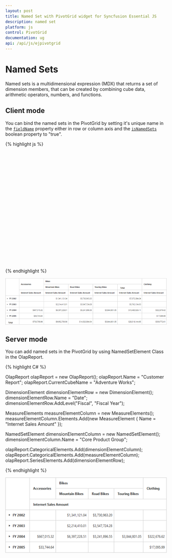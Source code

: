 ```yaml
---
layout: post
title: Named Set with PivotGrid widget for Syncfusion Essential JS
description: named set
platform: js
control: PivotGrid
documentation: ug
api: /api/js/ejpivotgrid
---
```


# Named Sets

Named sets is a multidimensional expression (MDX) that returns a set of dimension members, that can be created by combining cube data, arithmetic operators, numbers, and functions.

## Client mode

You can bind the named sets in the PivotGrid by setting it's unique name in the [`fieldName`](/api/js/ejpivotclient#members:datasource-columns-fieldname) property either in row or column axis and the [`isNamedSets`](/api/js/ejpivotclient#members:datasource-columns-isnamedsets) boolean property to "true".

{% highlight js %}

<!--Create a tag which acts as a container for PivotGrid-->
 <div id="PivotGrid1" style="height: 350px; width: 100%; overflow: auto"></div>

<script type="text/javascript">
    $(function() {
        $("#PivotGrid1").ejPivotGrid({
            dataSource: {
                data: "https://bi.syncfusion.com/olap/msmdpump.dll", //data
                catalog: "Adventure Works DW 2008 SE",
                cube: "Adventure Works",
                rows: [{
                    fieldName: "[Date].[Fiscal]"
                }],
                columns: [{
                    fieldName: "[Core Product Group]",
                    isNamedSets: true
                }],
                values: [{
                    measures: [{
                        fieldName: "[Measures].[Internet Sales Amount]",
                    }],
                    axis: "columns"
                }]
            }
        });
    });
</script>

{% endhighlight %}

![NamedSet in JavaScript pivot grid OLAP client mode](KPI_images/namedset.png)


## Server mode

You can add named sets in the PivotGrid by using NamedSetElement Class in the OlapReport.

{% highlight C# %}

OlapReport olapReport = new OlapReport();
olapReport.Name = "Customer Report";
olapReport.CurrentCubeName = "Adventure Works";

DimensionElement dimensionElementRow = new DimensionElement();
dimensionElementRow.Name = "Date";
dimensionElementRow.AddLevel("Fiscal", "Fiscal Year");

MeasureElements measureElementColumn = new MeasureElements();
measureElementColumn.Elements.Add(new MeasureElement {
Name = "Internet Sales Amount"
});

NamedSetElement dimensionElementColumn = new NamedSetElement();
dimensionElementColumn.Name = "Core Product Group";

olapReport.CategoricalElements.Add(dimensionElementColumn);
olapReport.CategoricalElements.Add(measureElementColumn);
olapReport.SeriesElements.Add(dimensionElementRow);

{% endhighlight %}

![NamedSset in JavaScript pivot grid OLAP server mode](KPI_images/servernamedset.png)


